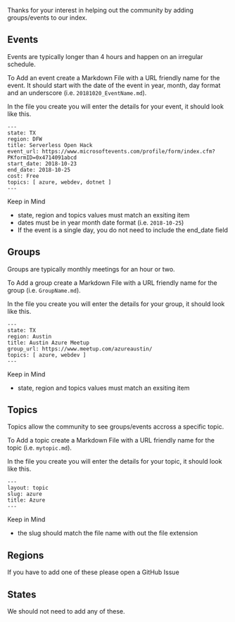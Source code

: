 
Thanks for your interest in helping out the community by adding groups/events to our index.

## Events
Events are typically longer than 4 hours and happen on an irregular schedule.

To Add an event create a Markdown File with a URL friendly name for the event. It should start with the date of the event in year, month, day format and an underscore (i.e. `20181020_EventName.md`).

In the file you create you will enter the details for your event, it should look like this. 

```
---
state: TX
region: DFW
title: Serverless Open Hack
event_url: https://www.microsoftevents.com/profile/form/index.cfm?PKformID=0x4714091abcd
start_date: 2018-10-23
end_date: 2018-10-25
cost: Free
topics: [ azure, webdev, dotnet ]
---
```

Keep in Mind
 - state, region and topics values must match an exsiting item
 - dates must be in year month date format (i.e. `2018-10-25`)
 - If the event is a single day, you do not need to include the end_date field

## Groups
Groups are typically monthly meetings for an hour or two.

To Add a group create a Markdown File with a URL friendly name for the group (i.e. `GroupName.md`).

In the file you create you will enter the details for your group, it should look like this. 

```
---
state: TX
region: Austin
title: Austin Azure Meetup
group_url: https://www.meetup.com/azureaustin/
topics: [ azure, webdev ]
---
```

Keep in Mind
 - state, region and topics values must match an exsiting item

## Topics
Topics allow the community to see groups/events accross a specific topic.

To Add a topic create a Markdown File with a URL friendly name for the topic (i.e. `mytopic.md`).

In the file you create you will enter the details for your topic, it should look like this. 

```
---
layout: topic
slug: azure
title: Azure
---
```

Keep in Mind
 - the slug should match the file name with out the file extension

## Regions
If you have to add one of these please open a GitHub Issue

## States
We should not need to add any of these.
